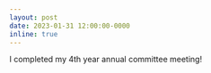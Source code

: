 ```yaml
---
layout: post
date: 2023-01-31 12:00:00-0000
inline: true
---
```


I completed my 4th year annual committee meeting!
